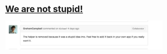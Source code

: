 [We are not stupid!](https://github.com/laravel/framework/commit/62cbae78ba2d40944892c5a16f2d2463087bce23#commitcomment-15116529)
================

![Laravel](img/screen.png)
